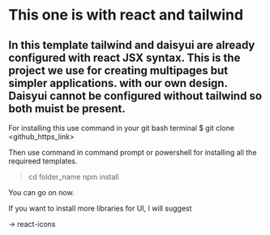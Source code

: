 # This one is with react and tailwind

## In this template tailwind and daisyui are already configured with react JSX syntax. This is the project we use for creating multipages but simpler applications. with our own design. Daisyui cannot be configured without tailwind so both muist be present.

For installing this use command in your git bash terminal
 $ git clone <github_https_link>

Then use command in command prompt or powershell for installing all the requireed templates.
 > cd folder_name
 > npm install

You can go on now.

If you want to install more libraries for UI, I will suggest

 -> react-icons